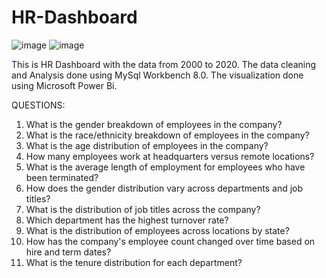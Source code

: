 # HR-Dashboard

![image](https://github.com/hariharen-27/HR-Dashboard-Mysql-powerbi/assets/115479250/54483750-77ca-412f-b531-3eb7af1114ce)
![image](https://github.com/hariharen-27/HR-Dashboard-Mysql-powerbi/assets/115479250/1488101e-450b-4900-8fbd-3828bd979dff)

This is HR Dashboard with the data from 2000 to 2020.
The data cleaning and Analysis done using MySql Workbench 8.0. 
The visualization done using Microsoft Power Bi.

QUESTIONS:        
1. What is the gender breakdown of employees in the company?
2. What is the race/ethnicity breakdown of employees in the company?
3. What is the age distribution of employees in the company?
4. How many employees work at headquarters versus remote locations?
5. What is the average length of employment for employees who have been terminated?
6. How does the gender distribution vary across departments and job titles?
7. What is the distribution of job titles across the company?
8. Which department has the highest turnover rate?
9. What is the distribution of employees across locations by state?
10. How has the company's employee count changed over time based on hire and term dates?
11. What is the tenure distribution for each department?
